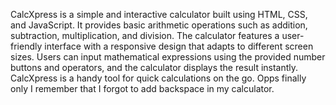CalcXpress is a simple and interactive calculator built using HTML, CSS, and JavaScript. It provides basic arithmetic operations such as addition, subtraction, multiplication, and division. The calculator features a user-friendly interface with a responsive design that adapts to different screen sizes. Users can input mathematical expressions using the provided number buttons and operators, and the calculator displays the result instantly. CalcXpress is a handy tool for quick calculations on the go. Opps finally only I remember that I forgot to add backspace in my calculator.
